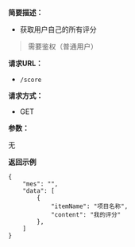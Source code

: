 
**简要描述：** 

- 获取用户自己的所有评分
> 需要鉴权（普通用户）

**请求URL：** 
- ` /score `
  
**请求方式：**
- GET

**参数：** 

无

 **返回示例**

``` 
{
    "mes": "",
    "data": [
        {
            "itemName": "项目名称",
            "content": "我的评分"
        },
    ]
}
```
